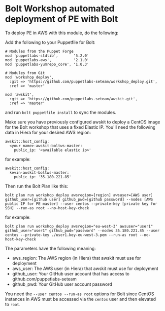 
# Bolt Workshop automated deployment of PE with Bolt

To deploy PE in AWS with this module, do the following:

Add the following to your Puppetfile for Bolt:

```
# Modules from the Puppet Forge
mod 'puppetlabs-stdlib',       '5.2.0'
mod 'puppetlabs-aws',          '2.1.0'
mod 'puppetlabs-yumrepo_core', '1.0.3'

# Modules from Git
mod 'workshop_deploy',
  :git => 'https://github.com/puppetlabs-seteam/workshop_deploy.git',
  :ref => 'master'

mod 'awskit',
  :git => 'https://github.com/puppetlabs-seteam/awskit.git',
  :ref => 'master'
```

and run `bolt puppetfile install` to sync the modules.

Make sure you have previously configured awskit to deploy a CentOS image for the Bolt workshop that uses a fixed Elastic IP. You'll need the following data in Hiera for your desired AWS region:
```
awskit::host_config:
  <your name>-awskit-boltws-master:
    public_ip: '<available elastic ip>'
```

for example:
```
awskit::host_config:
  kevin-awskit-boltws-master:
    public_ip: '35.180.221.85'
```


Then run the Bolt Plan like this:
```
bolt plan run workshop_deploy awsregion=[region] awsuser=[AWS user] github_user=[github user] github_pwd=[github password] --nodes [AWS public IP for PE master] --user centos --private-key [private key for SSH] --run-as root --no-host-key-check
```

for example:
```
bolt plan run workshop_deploy awsregion="eu-west-3" awsuser="user1" github_user="user1" github_pwd="password" --nodes 35.180.221.85 --user centos --private-key ./user1.key-eu-west-3.pem --run-as root --no-host-key-check
```

The parameters have the following meaning:
* aws_region: The AWS region (in Hiera) that awskit must use for deployment
* aws_user: The AWS user (in Hiera) that awskit must use for deployment
* github_user: Your GitHub user account that has access to github.com/puppetlabs-seteam
* github_pwd: Your GitHub user account password

You need the `--user centos --run-as root` options for Bolt since CentOS instances in AWS must be accessed via the `centos` user and then elevated to `root`.
